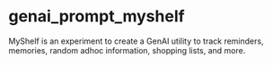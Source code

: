 # genai_prompt_myshelf
MyShelf is an experiment to create a GenAI utility to track reminders, memories, random adhoc information, shopping lists, and more.
